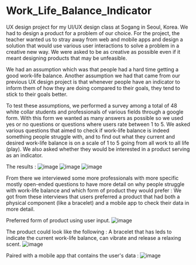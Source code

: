# Work_Life_Balance_Indicator
UX design project for my UI/UX design class at Sogang in Seoul, Korea.
We had to design a product for a problem of our choice.
For the project, the teacher wanted us to stray away from web and mobile apps and design a solution that would use various user interactions to solve a problem in a creative new way.
We were asked to be as creative as possible even if it meant designing products that may be unfeasible.

We had an assumption which was that people had a hard time getting a good work-life balance. 
Another assumption we had that came from our previous UX design project is that whenever people have an indicator to inform them of how they are doing compared to their goals, they tend to stick to their goals better.

To test these assumptions, we performed a survey among a total of 48 white collar students and professionals of various fields through a google form.
With this form we wanted as many answers as possible so we used yes or no questions or questions where users rate between 1 to 5.
We asked various questions that aimed to check if work-life balance is indeed something people struggle with, and to find out what they current and desired work-life balance is on a scale of 1 to 5 going from all work to all life (play). We also asked whether they would be interested in a product serving as an indicator.

The results :
![image](https://github.com/Christophe-Saury/Work_Life_Balance_Indicator/assets/95085659/ce249bd9-41e1-44ce-8bda-74956e3b7a2f)
![image](https://github.com/Christophe-Saury/Work_Life_Balance_Indicator/assets/95085659/85cc4f45-6216-4ceb-ac86-e9db6b07763b)
![image](https://github.com/Christophe-Saury/Work_Life_Balance_Indicator/assets/95085659/2ffa423e-3223-43b2-8803-7a92a87784e0)


From there we interviewed some more professionals with more specific mostly open-ended questions to have more detail on why people struggle with work-life balance and which form of product they would prefer :
We got from these interviews that users preferred a product that had both a physical component (like a bracelet) and a mobile app to check their data in more detail.

Preferred form of product using user input.
![image](https://github.com/Christophe-Saury/Work_Life_Balance_Indicator/assets/95085659/f6708a5c-1418-49d5-bab6-fb9fc708dc3b)

The product could look like the following :
A bracelet that has leds to indicate the current work-life balance, can vibrate and release a relaxing scent.
![image](https://github.com/Christophe-Saury/Work_Life_Balance_Indicator/assets/95085659/a2537a12-fd8c-4948-a877-a50ca28f875b)

Paired with a mobile app that contains the user's data :
![image](https://github.com/Christophe-Saury/Work_Life_Balance_Indicator/assets/95085659/b9edea33-9726-4bb4-b94f-d085cf32e2a4)









